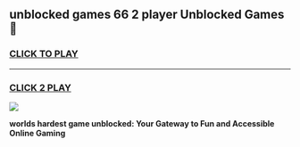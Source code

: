 
## unblocked games 66 2 player Unblocked Games👋
<h3>
<a href="https://premium.freeplayer.one?title=unblocked_games_66_2_player&ref=16F">CLICK TO PLAY</a></h3>
<hr>

<h3>
<a href="https://premium.freeplayer.one?title=unblocked_games_66_2_player&ref=16F">CLICK 2 PLAY</a>
  
</h3>

<a href="https://premium.freeplayer.one?title=unblocked_games_66_2_player&ref=16F/"><img src="https://clearcache.store/games.png"></a>


**worlds hardest game unblocked: Your Gateway to Fun and Accessible Online Gaming**
